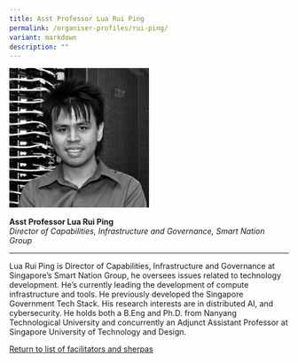 ```yaml
---
title: Asst Professor Lua Rui Ping
permalink: /organiser-profiles/rui-ping/
variant: markdown
description: ""
---
```

<div style="width:50%"><img src="/images/People/rui_ping.jpeg" alt="Asst Professor Lua Rui Ping"></div>

**Asst Professor Lua Rui Ping**<br>*Director of Capabilities, Infrastructure and Governance, Smart Nation Group*<br>

---

Lua Rui Ping is Director of Capabilities, Infrastructure and Governance at Singapore’s Smart Nation Group, he oversees issues related to technology development. He’s currently leading the development of compute infrastructure and tools. He previously developed the Singapore Government Tech Stack. His research interests are in distributed AI, and cybersecurity. He holds both a B.Eng and Ph.D. from Nanyang Technological University and concurrently an Adjunct Assistant Professor at Singapore University of Technology and Design. 

[Return to list of facilitators and sherpas](/facilitators-sherpas)